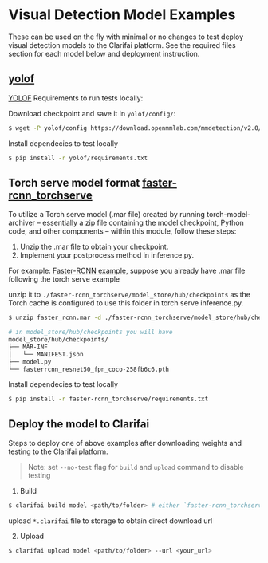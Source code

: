 # Visual Detection Model Examples

These can be used on the fly with minimal or no changes to test deploy visual detection models to the Clarifai platform. See the required files section for each model below and deployment instruction.

## [yolof](./yolof/)

[YOLOF](https://github.com/open-mmlab/mmdetection/tree/v3.0.0rc3/configs/yolof) Requirements to run tests locally:

Download checkpoint and save it in `yolof/config/`:

```bash
$ wget -P yolof/config https://download.openmmlab.com/mmdetection/v2.0/yolof/yolof_r50_c5_8x8_1x_coco/yolof_r50_c5_8x8_1x_coco_20210425_024427-8e864411.pth
```

Install dependecies to test locally

```bash
$ pip install -r yolof/requirements.txt
```

## Torch serve model format  [faster-rcnn_torchserve](./faster-rcnn_torchserve/)

To utilize a Torch serve model (.mar file) created by running torch-model-archiver – essentially a zip file containing the model checkpoint, Python code, and other components – within this module, follow these steps:

1. Unzip the .mar file to obtain your checkpoint.
2. Implement your postprocess method in inference.py.

For example: [Faster-RCNN example](https://github.com/pytorch/serve/tree/master/examples/object_detector/fast-rcnn), suppose you already have .mar file following the torch serve example

unzip it to `./faster-rcnn_torchserve/model_store/hub/checkpoints` as the Torch cache is configured to use this folder in torch serve inference.py.

```bash
$ unzip faster_rcnn.mar -d ./faster-rcnn_torchserve/model_store/hub/checkpoints/
```

```bash
# in model_store/hub/checkpoints you will have
model_store/hub/checkpoints/
├── MAR-INF
│   └── MANIFEST.json
├── model.py
└── fasterrcnn_resnet50_fpn_coco-258fb6c6.pth
```

Install dependecies to test locally

```bash
$ pip install -r faster-rcnn_torchserve/requirements.txt
```


## Deploy the model to Clarifai

Steps to deploy one of above examples after downloading weights and testing to the Clarifai platform.

>Note: set `--no-test` flag for `build` and `upload` command to disable testing

1. Build

```bash
$ clarifai build model <path/to/folder> # either `faster-rcnn_torchserve` or `yolof`
```

upload `*.clarifai` file to storage to obtain direct download url

2. Upload

```bash
$ clarifai upload model <path/to/folder> --url <your_url> 
```